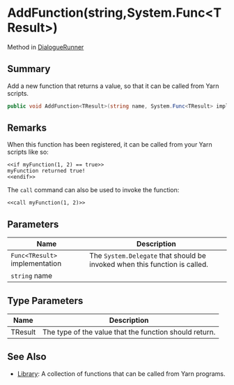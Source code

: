 # AddFunction(string,System.Func\<TResult>)

Method in [DialogueRunner](./)

## Summary

Add a new function that returns a value, so that it can be called from Yarn scripts.

```csharp
public void AddFunction<TResult>(string name, System.Func<TResult> implementation);
```

## Remarks

When this function has been registered, it can be called from your Yarn scripts like so:

```
<<if myFunction(1, 2) == true>>
myFunction returned true!
<<endif>>
```

The `call` command can also be used to invoke the function:

```
<<call myFunction(1, 2)>>
```

## Parameters

| Name                           | Description                                                                |
| ------------------------------ | -------------------------------------------------------------------------- |
| `Func<TResult>` implementation | The `System.Delegate` that should be invoked when this function is called. |
| `string` name                  |                                                                            |

## Type Parameters

| Name    | Description                                            |
| ------- | ------------------------------------------------------ |
| TResult | The type of the value that the function should return. |

## See Also

* [Library](../../yarn/yarn.library/): A collection of functions that can be called from Yarn programs.
